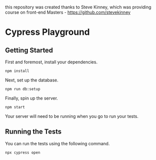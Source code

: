 this repository was created thanks to Steve Kinney, which was providing course on front-end Masters - https://github.com/stevekinney

# Cypress Playground

## Getting Started

First and foremost, install your dependencies.

```
npm install
```

Next, set up the database.

```
npm run db:setup
```

Finally, spin up the server.

```
npm start
```

Your server will need to be running when you go to run your tests.

## Running the Tests

You can run the tests using the following command.

```
npx cypress open
```

[docker]: https://www.docker.com/
